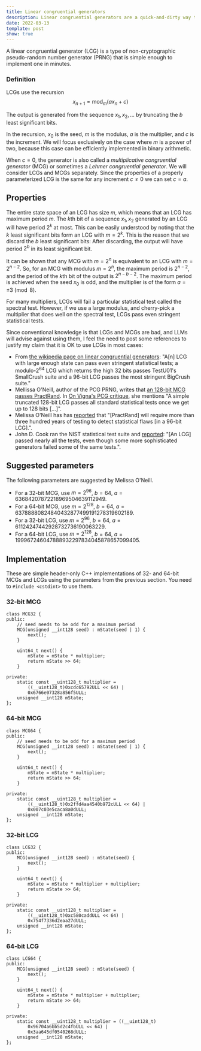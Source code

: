```yaml
---
title: Linear congruential generators
description: Linear congruential generators are a quick-and-dirty way to generate pseudorandom numbers.
date: 2022-03-13
template: post
show: true
---
```


A linear congruential generator (LCG) is a type of non-cryptographic pseudo-random number generator (PRNG) that is simple enough to implement one in minutes.


### Definition

LCGs use the recursion
$$ x_{n + 1} = \text{mod}_m(ax_n + c) $$

The output is generated from the sequence $x_1, x_2, ...$ by truncating the $b$ least significant bits.

In the recursion, $x_0$ is the seed, $m$ is the modulus, $a$ is the multiplier, and $c$ is the increment. We will focus exclusively on the case where $m$ is a power of two, because this case can be efficiently implemented in binary arithmetic.

When $c = 0$, the generator is also called a *multiplicative congruential generator* (MCG) or sometimes a *Lehmer congruential generator*. We will consider LCGs and MCGs separately. Since the properties of a properly parameterized LCG is the same for any increment $c \neq 0$ we can set $c = a$.

## Properties

The entire state space of an LCG has size $m$, which means that an LCG has maximum period $m$. The $k$th bit of a sequence $x_1, x_2$ generated by an LCG will have period $2^k$ at most. This can be easily understood by noting that the $k$ least significant bits form an LCG with $m = 2^k$. This is the reason that we discard the $b$ least significant bits: After discarding, the output will have period $2^b$ in its least significant bit.

It can be shown that any MCG with $m = 2^n$ is equivalent to an LCG with $m = 2^{n - 2}$. So, for an MCG with modulus $m = 2^n$, the maximum period is $2^{n - 2}$, and the period of the $k$th bit of the output is $2^{n - b - 2}$. The maximum period is achieved when the seed $x_0$ is odd, and the multiplier is of the form $a = \pm 3 \pmod 8$.

For many multipliers, LCGs will fail a particular statistical test called the spectral test. However, if we use a large modulus, and cherry-pick a multiplier that does well on the spectral test, LCGs pass even stringent statistical tests.

Since conventional knowledge is that LCGs and MCGs are bad, and LLMs will advise against using them, I feel the need to post some references to justify my claim that it is OK to use LCGs in most cases:
- From [the wikipedia page on linear congruential generators](https://en.wikipedia.org/wiki/Linear_congruential_generator#Advantages_and_disadvantages): "A[n] LCG with large enough state can pass even stringent statistical tests; a modulo-$2^{64}$ LCG which returns the high 32 bits passes TestU01's SmallCrush suite and a 96-bit LCG passes the most stringent BigCrush suite."
- Mellissa O'Neill, author of the PCG PRNG, writes that [an 128-bit MCG passes PractRand](https://www.pcg-random.org/posts/128-bit-mcg-passes-practrand.html). In [On Vigna's PCG critique](https://www.pcg-random.org/posts/on-vignas-pcg-critique.html), she mentions "A simple truncated 128-bit LCG passes all standard statistical tests once we get up to 128 bits [...]".
- Melissa O'Neill has has [reported](https://www.pcg-random.org/posts/does-it-beat-the-minimal-standard.html) that "[PractRand] will require more than three hundred years of testing to detect statistical flaws [in a 96-bit LCG].".
- John D. Cook ran the NIST statistical test suite and [reported](https://www.johndcook.com/blog/2017/07/05/simple-random-number-generator): "[An LCG] passed nearly all the tests, even though some more sophisticated generators failed some of the same tests.".


## Suggested parameters

The following parameters are suggested by Melissa O'Neill.
- For a 32-bit MCG, use $m = 2^{96}$, $b = 64$, $a = 63684207872218969504639112949$.
- For a 64-bit MCG, use $m = 2^{128}$, $b = 64$, $a = 63788880824840432877499191278319602189$.
- For a 32-bit LCG, use $m = 2^{96}$, $b = 64$, $a = 61124247442928732736190063229$.
- For a 64-bit LCG, use $m = 2^{128}$, $b = 64$, $a = 199967246047888932297834045878657099405$.


## Implementation

These are simple header-only C++ implementations of 32- and 64-bit MCGs and LCGs using the parameters from the previous section. You need to `#include <cstdint>` to use them.


### 32-bit MCG

```
class MCG32 {
public:
	// seed needs to be odd for a maximum period
	MCG(unsigned __int128 seed) : mState(seed | 1) {
		next();
	}

	uint64_t next() {
		mState = mState * multiplier;
		return mState >> 64;
	}

private:
	static const __uint128_t multiplier =
	    ((__uint128_t)0xcdc65792ULL << 64) |
	    0x6766e07328a856f5ULL;
	unsigned __int128 mState;
};
```


### 64-bit MCG

```
class MCG64 {
public:
	// seed needs to be odd for a maximum period
	MCG(unsigned __int128 seed) : mState(seed | 1) {
		next();
	}

	uint64_t next() {
		mState = mState * multiplier;
		return mState >> 64;
	}

private:
	static const __uint128_t multiplier =
	    ((__uint128_t)0x2ffd4aa4540b972cULL << 64) |
	    0x007c03e5caca8a0dULL;
	unsigned __int128 mState;
};
```


### 32-bit LCG

```
class LCG32 {
public:
	MCG(unsigned __int128 seed) : mState(seed) {
		next();
	}

	uint64_t next() {
		mState = mState * multiplier + multiplier;
		return mState >> 64;
	}

private:
	static const __uint128_t multiplier =
	    ((__uint128_t)0xc580caddULL << 64) |
	    0x754f7336d2eaa27dULL;
	unsigned __int128 mState;
};
```


### 64-bit LCG

```
class LCG64 {
public:
	MCG(unsigned __int128 seed) : mState(seed) {
		next();
	}

	uint64_t next() {
		mState = mState * multiplier + multiplier;
		return mState >> 64;
	}

private:
	static const __uint128_t multiplier = ((__uint128_t)
	    0x96704a6bb5d2c4fbULL << 64) |
	    0x3aa645df0540268dULL;
	unsigned __int128 mState;
};
```
